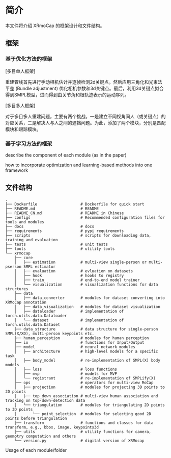 # 简介

本文件将介绍 XRmoCap 的框架设计和文件结构。


## 框架

### 基于优化方法的框架

[多目单人框架]

重建管线首先进行手动相机估计并逐帧检测2d关键点。然后应用三角化和光束法平差 (Bundle adjustment) 优化相机参数和3d关键点。最后，利用3d关键点拟合得到SMPL模型，进而得到由关节角和根轨迹表示的运动序列。

[多目多人框架]

对于多目多人重建问题，主要有两个挑战。一是建立不同视角间人（或关键点）的对应关系，二是解决人与人之间的遮挡问题。为此，添加了两个模块，分别是匹配模块和跟踪模块。

### 基于学习方法的框架

describe the component of each module (as in the paper)

how to incorporate optimization and learning-based methods into one framework



## 文件结构

```text
.
├── Dockerfile                   # Dockerfile for quick start
├── README.md                    # README
├── README_CN.md                 # README in Chinese
├── configs                      # Recommended configuration files for tools and modules
├── docs                         # docs
├── requirements                 # pypi requirements
├── scripts                      # scripts for downloading data, training and evaluation
├── tests                        # unit tests
├── tools                        # utility tools
└── xrmocap
    ├── core
    │   ├── estimation           # multi-view single-person or multi-pserson SMPL estimator
    │   ├── evaluation           # evluation on datasets
    │   ├── hook                 # hooks to registry
    │   ├── train                # end-to-end model trainer
    │   └── visualization        # visualization functions for data structures
    ├── data
    │   ├── data_converter       # modules for dataset converting into XRMoCap annotation
    │   ├── data_visualization   # modules for dataset visualization
    │   ├── dataloader           # implementation of torch.utils.data.Dataloader
    │   └── dataset              # implementation of torch.utils.data.Dataset
    ├── data_structure           # data structure for single-person SMPL(X/XD), multi-person keypoints etc.
    ├── human_perception         # modules for human perception
    ├── io                       # functions for Input/Output
    ├── model                    # neural network modules
    │   ├── architecture         # high-level models for a specific task
    │   ├── body_model           # re-implementation of SMPL(X) body models
    │   ├── loss                 # loss functions
    │   ├── mvp                  # models for MVP
    │   └── registrant           # re-implementation of SMPLify(X)
    ├── ops                      # operators for multi-view MoCap
    │   ├── projection           # modules for projecting 3D points to 2D points
    │   ├── top_down_association # multi-view human association and tracking on top-down-detection data
    │   └── triangulation        # modules for triangulating 2D points to 3D points
    │       └── point_selection  # modules for selecting good 2D points before triangulation
    ├── transform                # functions and classes for data transform, e.g., bbox, image, keypoints3d
    ├── utils                    # utility functions for camera, geomotry computation and others
    └── version.py               # digital version of XRMocap

```


Usage of each module/folder
